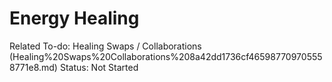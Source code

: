# Energy Healing

Related To-do: Healing Swaps / Collaborations (Healing%20Swaps%20Collaborations%208a42dd1736cf465987709705558771e8.md)
Status: Not Started